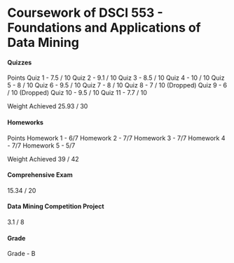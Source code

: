 # Coursework of DSCI 553 - Foundations and Applications of Data Mining

#### Quizzes 

Points
Quiz 1 - 7.5 / 10
Quiz 2 - 9.1 / 10
Quiz 3 - 8.5 / 10
Quiz 4 - 10 / 10
Quiz 5 - 8 / 10
Quiz 6 - 9.5 / 10
Quiz 7 - 8 / 10
Quiz 8 - 7 / 10 (Dropped)
Quiz 9 - 6 / 10 (Dropped)
Quiz 10 - 9.5 / 10
Quiz 11 - 7.7 / 10

Weight Achieved
25.93 / 30 

#### Homeworks

Points
Homework 1 - 6/7
Homework 2 - 7/7
Homework 3 - 7/7
Homework 4 - 7/7
Homework 5 - 5/7

Weight Achieved
39 / 42

#### Comprehensive Exam

15.34 / 20

#### Data Mining Competition Project 

3.1 / 8

#### Grade

Grade - B 
